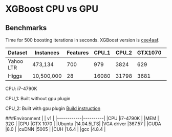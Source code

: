 # XGBoost CPU vs GPU

## Benchmarks

Time for 500 boosting iterations in seconds. XGBoost version is [cee4aaf](https://github.com/dmlc/xgboost/tree/cee4aafb93982a21e4fde10d202b3da1910934bf).

|Dataset | Instances | Features | CPU_1 | CPU_2 | GTX1070 | CPU_1/GTX1070 | CPU_2/GTX1070|
|--- | --- | --- | --- | --- | --- | --- | --- |
|Yahoo LTR | 473,134 | 700 | 979 | 3824 | 629 | 1.56 | 6.08|
|Higgs | 10,500,000 | 28 | 16080 | 31798 | 3681 | 4.37 | 8.64|


CPU: i7-4790K

CPU_1:  Built without gpu plugin

CPU_2:  Built with gpu plugin [Build instruction](https://github.com/dmlc/xgboost/blob/master/plugin/updater_gpu/README.md#build)

###Environment
|            |    v1    |
|------------|----------|
|CPU         |i7-4790K  |
|MEM         |     32G  |
|GPU         |GTX 1070  |
|Ubuntu      |14.04.5LTS|
|VGA driver  |367.57    |
|CUDA        |8.0       |
|cuDNN       |5005      |
|CUH         |1.6.4     |
|gcc         |4.8.4     |
